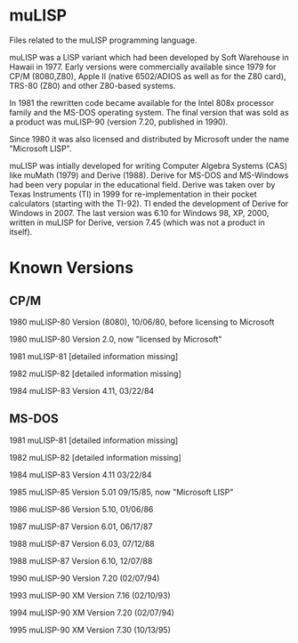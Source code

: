 # muLISP

Files related to the muLISP programming language.

muLISP was a LISP variant which had been developed by Soft Warehouse in Hawaii in 1977.
Early versions were commercially available since 1979 for CP/M (8080,Z80), Apple II (native 6502/ADIOS as well as for the Z80 card), TRS-80 (Z80) and other Z80-based systems.

In 1981 the rewritten code became available for the Intel 808x processor family and the MS-DOS operating system.
The final version that was sold as a product was muLISP-90 (version 7.20, published in 1990).

Since 1980 it was also licensed and distributed by Microsoft under the name "Microsoft LISP".

muLISP was intially developed for writing Computer Algebra Systems (CAS) like muMath (1979) and Derive (1988).
Derive for MS-DOS and MS-Windows had been very popular in the educational field.
Derive was  taken over by Texas Instruments (TI) in 1999 for re-implementation in their pocket calculators (starting with the TI-92).
TI ended the development of Derive for Windows in 2007. The last version was 6.10 for Windows 98, XP, 2000, written in muLISP for Derive, version 7.45 (which was not a product in itself).

Known Versions
===============

CP/M
--------------
1980	muLISP-80	Version (8080), 10/06/80, before licensing to Microsoft

1980	muLISP-80	Version 2.0, now "licensed by Microsoft"

1981	muLISP-81	[detailed information missing]

1982	muLISP-82	[detailed information missing]

1984	muLISP-83	Version 4.11, 03/22/84

MS-DOS
--------------
1981	muLISP-81	[detailed information missing]

1982	muLISP-82	[detailed information missing]

1984	muLISP-83	Version 4.11 03/22/84

1985	muLISP-85	Version 5.01 09/15/85, now "Microsoft LISP"

1986	muLISP-86	Version 5.10, 01/06/86

1987	muLISP-87	Version 6.01, 06/17/87

1988	muLISP-87	Version 6.03, 07/12/88

1988	muLISP-87	Version 6.10, 12/07/88

1990	muLISP-90	Version 7.20 (02/07/94)

1993	muLISP-90 XM	Version 7.16 (02/10/93)

1994	muLISP-90 XM	Version 7.20 (02/07/94)

1995	muLISP-90 XM	Version 7.30 (10/13/95)

